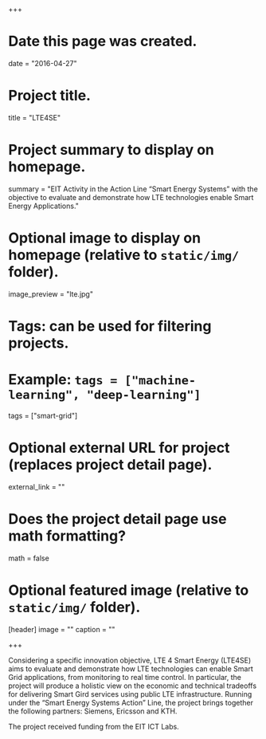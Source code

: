 +++
# Date this page was created.
date = "2016-04-27"

# Project title.
title = "LTE4SE"

# Project summary to display on homepage.
summary = "EIT Activity in the Action Line “Smart Energy Systems” with the objective to evaluate and demonstrate how LTE technologies enable Smart Energy Applications."

# Optional image to display on homepage (relative to `static/img/` folder).
image_preview = "lte.jpg"

# Tags: can be used for filtering projects.
# Example: `tags = ["machine-learning", "deep-learning"]`
tags = ["smart-grid"]

# Optional external URL for project (replaces project detail page).
external_link = ""

# Does the project detail page use math formatting?
math = false

# Optional featured image (relative to `static/img/` folder).
[header]
image = ""
caption = ""

+++

Considering a specific innovation objective, LTE 4 Smart Energy (LTE4SE) aims to evaluate and demonstrate how LTE technologies can enable Smart Grid applications, from monitoring to real time control. In particular, the project will produce a holistic view on the economic and technical tradeoffs for delivering Smart Gird services using public LTE infrastructure. Running under the “Smart Energy Systems Action” Line, the project brings together the following partners: Siemens, Ericsson and KTH.

The project received funding from the EIT ICT Labs.